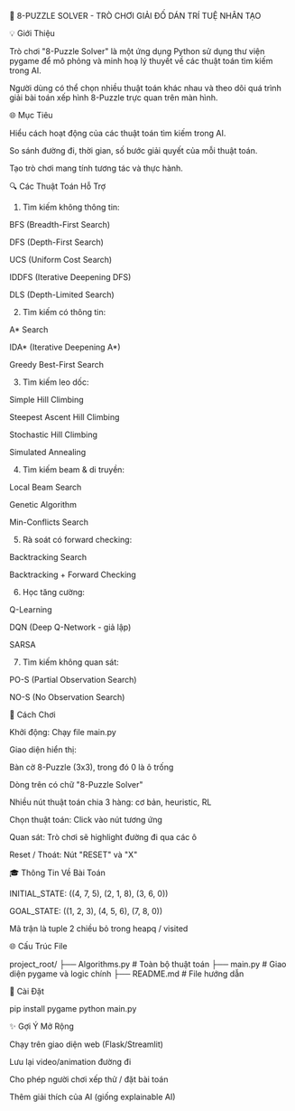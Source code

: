 🧠 8-PUZZLE SOLVER - TRÒ CHƠI GIẢI ĐỐ DÁN TRÍ TUỆ NHÂN TẠO

💡 Giới Thiệu

Trò chơi "8-Puzzle Solver" là một ứng dụng Python sử dụng thư viện pygame để mô phỏng và minh hoạ lý thuyết về các thuật toán tìm kiếm trong AI.

Người dùng có thể chọn nhiều thuật toán khác nhau và theo dõi quá trình giải bài toán xếp hình 8-Puzzle trực quan trên màn hình.

🌐 Mục Tiêu

Hiểu cách hoạt động của các thuật toán tìm kiếm trong AI.

So sánh đường đi, thời gian, số bước giải quyết của mỗi thuật toán.

Tạo trò chơi mang tính tương tác và thực hành.

🔍 Các Thuật Toán Hỗ Trợ

1. Tìm kiếm không thông tin:

BFS (Breadth-First Search)

DFS (Depth-First Search)

UCS (Uniform Cost Search)

IDDFS (Iterative Deepening DFS)

DLS (Depth-Limited Search)

2. Tìm kiếm có thông tin:

A* Search

IDA* (Iterative Deepening A*)

Greedy Best-First Search

3. Tìm kiếm leo dốc:

Simple Hill Climbing

Steepest Ascent Hill Climbing

Stochastic Hill Climbing

Simulated Annealing

4. Tìm kiếm beam & di truyền:

Local Beam Search

Genetic Algorithm

Min-Conflicts Search

5. Rà soát có forward checking:

Backtracking Search

Backtracking + Forward Checking

6. Học tăng cường:

Q-Learning

DQN (Deep Q-Network - giả lập)

SARSA

7. Tìm kiếm không quan sát:

PO-S (Partial Observation Search)

NO-S (No Observation Search)

🚀 Cách Chơi

Khởi động: Chạy file main.py

Giao diện hiển thị:

Bàn cờ 8-Puzzle (3x3), trong đó 0 là ô trống

Dòng trên có chữ "8-Puzzle Solver"

Nhiều nút thuật toán chia 3 hàng: cơ bản, heuristic, RL

Chọn thuật toán: Click vào nút tương ứng

Quan sát: Trò chơi sẽ highlight đường đi qua các ô

Reset / Thoát: Nút "RESET" và "X"

🎓 Thông Tin Về Bài Toán

INITIAL_STATE: ((4, 7, 5), (2, 1, 8), (3, 6, 0))

GOAL_STATE: ((1, 2, 3), (4, 5, 6), (7, 8, 0))

Mã trận là tuple 2 chiều bỏ trong heapq / visited

🌐 Cấu Trúc File

project_root/
├── Algorithms.py         # Toàn bộ thuật toán
├── main.py               # Giao diện pygame và logic chính
├── README.md             # File hướng dẫn

🔧 Cài Đặt

pip install pygame
python main.py

✨ Gợi Ý Mở Rộng

Chạy trên giao diện web (Flask/Streamlit)

Lưu lại video/animation đường đi

Cho phép người chơi xếp thử / đặt bài toán

Thêm giải thích của AI (giống explainable AI)
